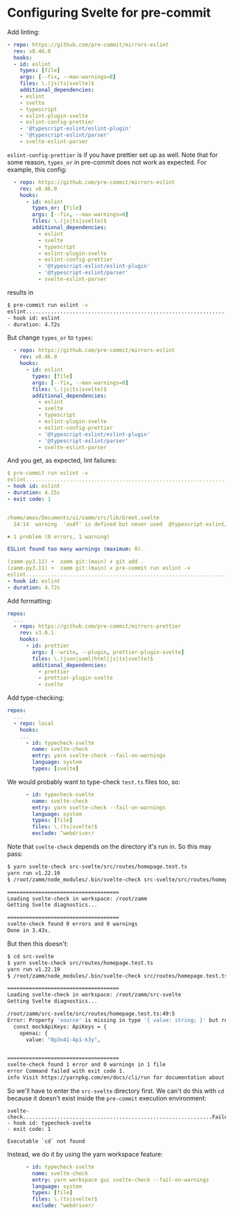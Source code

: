 # Configuring Svelte for pre-commit

Add linting:

```yaml
- repo: https://github.com/pre-commit/mirrors-eslint
  rev: v8.46.0
  hooks:
  - id: eslint
    types: [file]
    args: [--fix, --max-warnings=0]
    files: \.(js|ts|svelte)$
    additional_dependencies:
    - eslint
    - svelte
    - typescript
    - eslint-plugin-svelte
    - eslint-config-prettier
    - '@typescript-eslint/eslint-plugin'
    - '@typescript-eslint/parser'
    - svelte-eslint-parser
```

`eslint-config-prettier` is if you have prettier set up as well. Note that for some reason, `types_or` in pre-commit does not work as expected. For example, this config:

```yaml
  - repo: https://github.com/pre-commit/mirrors-eslint
    rev: v8.46.0
    hooks:
      - id: eslint
        types_or: [file]
        args: [--fix, --max-warnings=0]
        files: \.(js|ts|svelte)$
        additional_dependencies:
          - eslint
          - svelte
          - typescript
          - eslint-plugin-svelte
          - eslint-config-prettier
          - '@typescript-eslint/eslint-plugin'
          - '@typescript-eslint/parser'
          - svelte-eslint-parser
```

results in

```bash
$ pre-commit run eslint -v
eslint...................................................................Passed
- hook id: eslint
- duration: 4.72s
```

But change `types_or` to `types`:

```yaml
  - repo: https://github.com/pre-commit/mirrors-eslint
    rev: v8.46.0
    hooks:
      - id: eslint
        types: [file]
        args: [--fix, --max-warnings=0]
        files: \.(js|ts|svelte)$
        additional_dependencies:
          - eslint
          - svelte
          - typescript
          - eslint-plugin-svelte
          - eslint-config-prettier
          - '@typescript-eslint/eslint-plugin'
          - '@typescript-eslint/parser'
          - svelte-eslint-parser
```

And you get, as expected, lint failures:

```yaml
$ pre-commit run eslint -v
eslint...................................................................Failed
- hook id: eslint
- duration: 4.25s
- exit code: 1


/home/amos/Documents/ui/zamm/src/lib/Greet.svelte
  14:14  warning  'asdf' is defined but never used  @typescript-eslint/no-unused-vars

✖ 1 problem (0 errors, 1 warning)

ESLint found too many warnings (maximum: 0).

(zamm-py3.11) ➜  zamm git:(main) ✗ git add .               
(zamm-py3.11) ➜  zamm git:(main) ✗ pre-commit run eslint -v
eslint...................................................................Passed
- hook id: eslint
- duration: 4.72s
```

Add formatting:

```yaml
repos:
  ...
  - repo: https://github.com/pre-commit/mirrors-prettier
    rev: v3.0.1
    hooks:
      - id: prettier
        args: [--write, --plugin, prettier-plugin-svelte]
        files: \.(json|yaml|html|js|ts|svelte)$
        additional_dependencies:
          - prettier
          - prettier-plugin-svelte
          - svelte
```

Add type-checking:

```yaml
repos:
  ...
  - repo: local
    hooks:
    ...
      - id: typecheck-svelte
        name: svelte-check
        entry: yarn svelte-check --fail-on-warnings
        language: system
        types: [svelte]
```

We would probably want to type-check `test.ts` files too, so:

```yaml
      - id: typecheck-svelte
        name: svelte-check
        entry: yarn svelte-check --fail-on-warnings
        language: system
        types: [file]
        files: \.(ts|svelte)$
        exclude: ^webdriver/
```

Note that `svelte-check` depends on the directory it's run in. So this may pass:

```bash
$ yarn svelte-check src-svelte/src/routes/homepage.test.ts
yarn run v1.22.19
$ /root/zamm/node_modules/.bin/svelte-check src-svelte/src/routes/homepage.test.ts

====================================
Loading svelte-check in workspace: /root/zamm
Getting Svelte diagnostics...

====================================
svelte-check found 0 errors and 0 warnings
Done in 3.43s.
```

But then this doesn't:

```bash
$ cd src-svelte
$ yarn svelte-check src/routes/homepage.test.ts       
yarn run v1.22.19
$ /root/zamm/node_modules/.bin/svelte-check src/routes/homepage.test.ts

====================================
Loading svelte-check in workspace: /root/zamm/src-svelte
Getting Svelte diagnostics...

/root/zamm/src-svelte/src/routes/homepage.test.ts:49:5
Error: Property 'source' is missing in type '{ value: string; }' but required in type 'ApiKey'. 
  const mockApiKeys: ApiKeys = {
    openai: {
      value: "0p3n41-4p1-k3y",


====================================
svelte-check found 1 error and 0 warnings in 1 file
error Command failed with exit code 1.
info Visit https://yarnpkg.com/en/docs/cli/run for documentation about this command.
```

So we'll have to enter the `src-svelte` directory first. We can't do this with `cd` because it doesn't exist inside the `pre-commit` execution environment:

```
svelte-check.............................................................Failed
- hook id: typecheck-svelte
- exit code: 1

Executable `cd` not found
```

Instead, we do it by using the yarn workspace feature:

```yaml
      - id: typecheck-svelte
        name: svelte-check
        entry: yarn workspace gui svelte-check --fail-on-warnings
        language: system
        types: [file]
        files: \.(ts|svelte)$
        exclude: ^webdriver/
```
